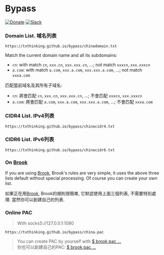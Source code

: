 # Bypass

[![Donate](https://img.shields.io/badge/Support-Donate-ff69b4.svg)](https://www.txthinking.com/opensource-support.html)
[![Slack](https://img.shields.io/badge/Join-Slack-ff69b4.svg)](https://docs.google.com/forms/d/e/1FAIpQLSdzMwPtDue3QoezXSKfhW88BXp57wkbDXnLaqokJqLeSWP9vQ/viewform)

### Domain List. 域名列表

```
https://txthinking.github.io/bypass/chinadomain.txt
```

Match the current domain name and all its subdomains:

* `cn`: with match `cn`, `xxx.cn`, `xxx.xxx.cn`, ...; not match `xxxcn`, `xxx.xxxcn`<br/>
* `a.com`: with match `a.com`, `xxx.a.com`, `xxx.xxx.a.com`, ...; not match `xxxa.com`<br/>

匹配當前域名及其所有子域名:

* `cn`: 將會匹配 `cn`, `xxx.cn`, `xxx.xxx.cn`, ...; 不會匹配 `xxxcn`, `xxx.xxxcn`<br/>
* `a.com`: 將會匹配 `a.com`, `xxx.a.com`, `xxx.xxx.a.com`, ...; 不會匹配 `xxxa.com`<br/>

### CIDR4 List. IPv4列表

```
https://txthinking.github.io/bypass/chinacidr4.txt
```

### CIDR6 List. IPv6列表

```
https://txthinking.github.io/bypass/chinacidr6.txt
```

### On [Brook](https://github.com/txthinking/brook)

If you are using [Brook](https://github.com/txthinking/brook), Brook's rules are very simple, it uses the above three lists default without special processing. Of course you can create your own list.

如果正在用[Brook](https://github.com/txthinking/brook), Brook的規則很簡單, 它默認使用上面三個列表, 不需要特別處理. 當然你可以創建自己的列表.

### Online PAC

> With socks5://127.0.0.1:1080

```
https://txthinking.github.io/bypass/china.pac
```

> You can create PAC by yourself with [$ brook pac ...](https://github.com/txthinking/brook)<br/>
> 你也可以創建自己的PAC: [$ brook pac ...](https://github.com/txthinking/brook)
